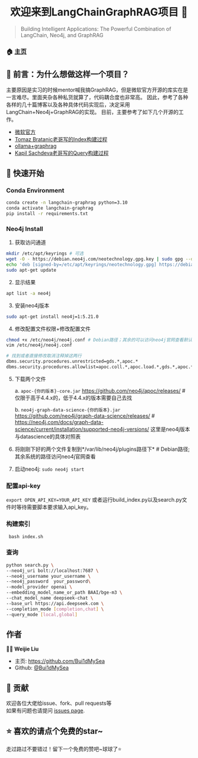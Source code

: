 <h1 align="center">欢迎来到LangChainGraphRAG项目 👋</h1>

> Building Intelligent Applications: The Powerful Combination of LangChain, Neo4j, and GraphRAG

### 🏠 [主页](https://github.com/Bui1dMySea/LangChainGraphRAG)

## 📌 前言：为什么想做这样一个项目？
主要原因是实习的时候mentor喊我搞GraphRAG，但是微软官方开源的库实在是一言难尽。里面夹杂各种私货就算了，代码耦合度也非常高。
因此，参考了各种各样的几十篇博客以及各种具体代码实现后，决定采用LangChain+Neo4j+GraphRAG的实现。
目前，主要参考了如下几个开源的工作。

- [微软官方](https://github.com/microsoft/graphrag)
- [Tomaz Bratanic老哥写的Index构建过程](https://github.com/tomasonjo/blogs/blob/master/llm/ms_graphrag.ipynb)
- [ollama+graphrag](https://github.com/TheAiSingularity/graphrag-local-ollama)
- [Kapil Sachdeva老哥写的Query构建过程](https://github.com/ksachdeva/langchain-graphrag/tree/main)

## 🚀 快速开始

### Conda Environment

```sh
conda create -n langchain-graphrag python=3.10
conda activate langchain-graphrag
pip install -r requirements.txt
```

### Neo4j Install

1. 获取访问通道

```Bash
mkdir /etc/apt/keyrings # 可选
wget -O - https://debian.neo4j.com/neotechnology.gpg.key | sudo gpg --dearmor -o /etc/apt/keyrings/neotechnology.gpg
echo 'deb [signed-by=/etc/apt/keyrings/neotechnology.gpg] https://debian.neo4j.com stable latest' | sudo tee -a /etc/apt/sources.list.d/neo4j.list
sudo apt-get update
```

2. 显示结果

```Bash
apt list -a neo4j
```

3. 安装neo4j版本

```Bash
sudo apt-get install neo4j=1:5.21.0
```

4. 修改配置文件权限+修改配置文件

```Bash
chmod +x /etc/neo4j/neo4j.conf # Debian路径；其余的可以访问neo4j官网查看默认路径
vim /etc/neo4j/neo4j.conf

# 找到或者直接修改取消注释掉这两行
dbms.security.procedures.unrestricted=gds.*,apoc.*
dbms.security.procedures.allowlist=apoc.coll.*,apoc.load.*,gds.*,apoc.*
```

5. 下载两个文件

   a.  `apoc-{你的版本}-core.jar` https://github.com/neo4j/apoc/releases/ # 仅限于高于4.4.x的，低于4.4.x的版本需要自己去找 

   b.  `neo4j-graph-data-science-{你的版本}.jar` https://github.com/neo4j/graph-data-science/releases/ # https://neo4j.com/docs/graph-data-science/current/installation/supported-neo4j-versions/ 这里是neo4j版本与datascience的具体对照表

6. 将刚刚下好的两个文件复制到*/var/lib/neo4j/plugins路径下*  # Debian路径;其余系统的路径访问neo4j官网查看

7. 启动neo4j: `sudo neo4j start`

### 配置api-key

`export OPEN_API_KEY=YOUR_API_KEY` 或者运行build_index.py以及search.py文件时等待需要脚本要求输入api_key。

### 构建索引

` bash index.sh`

### 查询

```bash
python search.py \
--neo4j_uri bolt://localhost:7687 \
--neo4j_username your_username \
--neo4j_password  your_password\
--model_provider openai \
--embedding_model_name_or_path BAAI/bge-m3 \
--chat_model_name deepseek-chat \
--base_url https://api.deepseek.com \
--completion_mode [completion,chat] \
--query_mode [local,global]
```

## 作者

👦🏻 **Weijie Liu**

* 主页: https://github.com/Bui1dMySea
* Github: [@Bui1dMySea](https://github.com/Bui1dMySea)

## 🤝 贡献

欢迎各位大佬给issue、fork、pull requests等<br />如果有问题也请提问 [issues page](https://github.com/Bui1dMySea/LangChainGraphRAG/issues). 

## ⭐️ 喜欢的请点个免费的star~


走过路过不要错过！留下一个免费的赞吧~球球了⭐️
